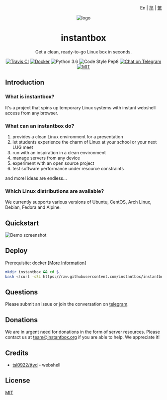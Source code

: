 <p align="right">En | <a href="./docs/README-zh_cn.md">简</a> | <a href="./docs/README-zh_tw.md">繁</a></p>

<div align="center">

![logo](https://user-images.githubusercontent.com/5880908/53614582-6ebdfc80-3ba8-11e9-819e-d96a3f7c22f0.png)

# instantbox

Get a clean, ready-to-go Linux box in seconds.

[![Travis CI](https://badgen.net/travis/instantbox/instantbox)](https://travis-ci.com/instantbox/instantbox)
[![Docker](https://badgen.net/badge/icon/instantbox?icon=docker&label)](https://hub.docker.com/r/instantbox/instantbox)
![Python 3.6](https://badgen.net/badge/python/3.6/3776ab)
![Code Style Pep8](https://badgen.net/badge/code%20style/pep8/ffd343)
[![Chat on Telegram](https://badgen.net/badge/chat/on%20telegram/0088cc)](https://t.me/joinchat/HtYtxRSerOwrMLg_2_wZTQ)
[![MIT](https://badgen.net/badge/license/MIT/3da639)](LICENSE)

</div>


## Introduction

### What is instantbox?

It's a project that spins up temporary Linux systems with instant webshell access from any browser.


### What can an instantbox do?

1. provides a clean Linux environment for a presentation
2. let students experience the charm of Linux at your school or your next LUG meet
3. run with an inspiration in a clean environment
4. manage servers from any device
5. experiment with an open source project
6. test software performance under resource constraints

and more! ideas are endless...


### Which Linux distributions are available?

We currently supports various versions of Ubuntu, CentOS, Arch Linux, Debian, Fedora and Alpine.



## Quickstart

![Demo screenshot](https://user-images.githubusercontent.com/5880908/53613565-6237a500-3ba4-11e9-9e39-8ea48cee73ee.png)


## Deploy

Prerequisite: docker [[More Information]](https://docs.docker.com/install/)

```bash
mkdir instantbox && cd $_
bash <(curl -sSL https://raw.githubusercontent.com/instantbox/instantbox/master/init.sh)
```


## Questions

Please submit an issue or join the conversation on [telegram](https://t.me/joinchat/HtYtxRSerOwrMLg_2_wZTQ).


## Donations

We are in urgent need for donations in the form of server resources. Please contact us at team@instantbox.org if you are able to help. We appreciate it!


## Credits

* [tsl0922/ttyd](https://github.com/tsl0922/ttyd) - webshell


## License

[MIT](LICENSE)
